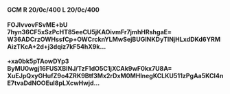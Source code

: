 #### GCM R 20/0c/400 L 20/0c/400
**FOJIvvovFSvME+bU**<br/>**7hyn36CF5xSzPcHT85eeCU5jKAOivmFr7jmhHRshgaE=**<br/>**W36ADCrzOWHssfCp+OWCrcknYLMwSejBUGINKDyTINjHLxdDKd6YRMAizTKcA+2d+j3dqiz7kF54hX9k...**<br/><br/>
**+xa0bk5pTAowDYp3**<br/>**ByMU0wgj16FUSXBlNJ/TzF1dO5C1jXCAk9wF0kx7U8A=**<br/>**XuEJpQxyGHufZ9o4ZRK9Btf3Mx2rDxM0MHlnegKCLKU511zPgAa5KCI4nE7tvaDdNOOEuI8pLXcwHwjd...**